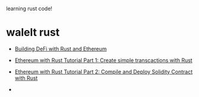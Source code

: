 
learning rust code!




# walelt rust

* [Building DeFi with Rust and Ethereum](https://hannydevelop.hashnode.dev/building-defi-with-rust-and-ethereum-providers-and-signers-ckppk54ic08fwwhs1edi7h8h1)


* [Ethereum with Rust Tutorial Part 1: Create simple transcactions with Rust](https://www.inflambda.tech/post/2022-04-10-rust-ethereum-contract.html)
* [Ethereum with Rust Tutorial Part 2: Compile and Deploy Solidity Contract with Rust](https://www.inflambda.tech/post/2022-06-02-rust-ethereum-part-2-contract-deploy.html)
* 